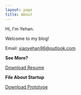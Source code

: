 ```yaml
---
layout: page
title: About
---
```



Hi, I'm Yehan.

Welcome to my blog!

Email: xiaoyehan96@outlook.com


**See More?** 

[Download Resume](http://okkrf0epo.bkt.clouddn.com/%E4%BA%A7%E5%93%81-%E8%82%96%E6%99%94%E6%99%97-17858950850.pdf)

**File About Startup**

[Download Prototype](http://okkrf0epo.bkt.clouddn.com/%E8%AF%BE%E6%9C%AC%E5%BE%AA%E7%8E%AF%E5%B9%B3%E5%8F%B0%E5%89%8D%E5%8F%B0%E5%8E%9F%E5%9E%8B.docx)

